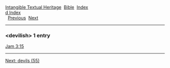 [Intangible Textual Heritage](../../index)  [Bible](../index) 
[Index](index)   
[d Index](_d_)  
  [Previous](c03097)  [Next](c03099) 

------------------------------------------------------------------------

### &lt;devilish&gt; 1 entry

[Jam 3:15](../kjv/jam003.htm#015)  

------------------------------------------------------------------------

[Next: devils (55)](c03099)
